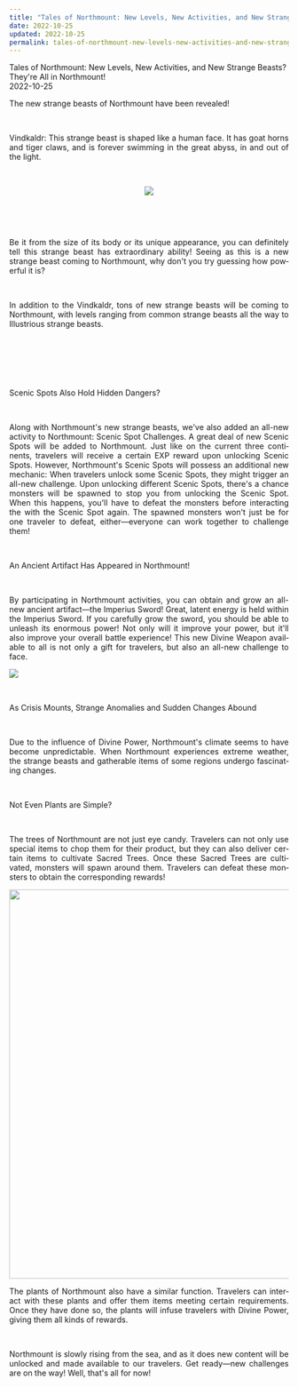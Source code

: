 ```yaml
---
title: "Tales of Northmount: New Levels, New Activities, and New Strange Beasts? They're All in Northmount!"
date: 2022-10-25
updated: 2022-10-25
permalink: tales-of-northmount-new-levels-new-activities-and-new-strange-beasts-theyre-all-in-northmount.html
---
```


<div class="news_detail scrollbar"><div class="news_title">Tales of Northmount: New Levels, New Activities, and New Strange Beasts? They're All in Northmount!</div><div class="news_date">2022-10-25</div><div id="news_player"></div><p align="justify"><span lang="en-US">The new strange beasts of Northmount have been revealed!</span></p>
<p align="justify">&nbsp;</p>
<p align="justify"><span lang="en-US">Vindkaldr</span><span lang="en-US">: This strange beast is shaped like a human face. It has goat horns and tiger claws, and is forever swimming in the great abyss, in and out of the light.</span></p>
<p align="center">&nbsp;</p>
<p align="center"><img src="https://sg-chimeraland.playerinfinite.com/cms/nrft/feeds/pic/80aaf3cdce18a6f185bce8ed34ad7f75.png"></p>
<p align="center">&nbsp;</p>
<p align="center">&nbsp;</p>
<p align="justify"><span lang="en-US">Be it from the size of its body or its unique appearance, you can definitely tell this strange beast has </span><span lang="en-US">extraordinary ability</span><span lang="en-US">! Seeing as this is a new strange beast coming to Northmount, why don't you try guessing </span><span lang="en-US">how powerful</span><span lang="en-US"> it is?</span></p>
<p align="justify">&nbsp;</p>
<p align="justify"><span lang="en-US">In addition to the Vindkaldr, tons of new strange beasts will be coming to Northmount, with levels ranging from common strange beasts all the way to Illustrious strange beasts.</span></p>
<p align="justify">&nbsp;</p>
<p align="justify">&nbsp;</p>
<p align="justify">&nbsp;</p>
<p align="justify"><span lang="en-US">Scenic Spots Also Hold Hidden Dangers?</span></p>
<p align="justify">&nbsp;</p>
<p align="justify"><span lang="en-US">Along with Northmount's new strange beasts, we've also added an all-new activity to Northmount: Scenic Spot Challenges. A great deal of new Scenic Spots will be added to Northmount. Just like on the current three continents, travelers will receive a certain EXP reward upon unlocking Scenic Spots. However, Northmount's Scenic Spots will possess an additional </span><span lang="en-US">new mechanic</span><span lang="en-US">: When travelers unlock some Scenic Spots, they might trigger an all-new challenge. Upon unlocking different Scenic Spots, there's a chance </span><span lang="en-US">monsters will be spawned to stop you from unlocking the Scenic Spot</span><span lang="en-US">. When this happens, you'll have to defeat the monsters before interacting the with the Scenic Spot again. The spawned monsters won't just be for one traveler to defeat, either—everyone can work together to challenge them!</span></p>
<p align="justify">&nbsp;</p>
<p align="justify"><span lang="en-US">An Ancient Artifact Has Appeared in Northmount!</span></p>
<p align="justify">&nbsp;</p>
<p align="justify"><span lang="en-US">By participating in Northmount activities, you can obtain and grow an all-new </span><span lang="en-US">ancient artifact—the Imperius Sword</span><span lang="en-US">! Great, latent energy is held within the Imperius Sword. If you carefully grow the sword, you should be able to </span><span lang="en-US">unleash its enormous power!</span><span lang="en-US"> Not only will it improve your power, but it'll also improve your overall battle experience! This new Divine Weapon </span><span lang="en-US">available to all</span><span lang="en-US"> is not only a gift for travelers, but also an all-new challenge to face.</span></p>
<p align="justify"><img style="display: block; margin-left: auto; margin-right: auto;" src="https://sg-chimeraland.playerinfinite.com/cms/nrft/feeds/pic/a5d49bafda785033ea12187b50aa2e05.png"></p>
<p align="justify">&nbsp;</p>
<p align="justify"><span lang="en-US">As Crisis Mounts, Strange Anomalies and Sudden Changes Abound</span></p>
<p align="justify">&nbsp;</p>
<p align="justify"><span lang="en-US">Due to the </span><span lang="en-US">influence of Divine Power</span><span lang="en-US">, Northmount's climate seems to have become </span><span lang="en-US">unpredictable</span><span lang="en-US">. When Northmount experiences extreme weather, the strange beasts and gatherable items of some regions undergo </span><span lang="en-US">fascinating changes</span><span lang="en-US">.</span></p>
<p align="justify">&nbsp;</p>
<p align="justify"><span lang="en-US">Not Even Plants are Simple?</span></p>
<p align="justify">&nbsp;</p>
<p align="justify"><span lang="en-US">The trees of Northmount are not just eye candy. Travelers can not only use special items to </span><span lang="en-US">chop</span><span lang="en-US"> them for their product, but they can also deliver certain items to </span><span lang="en-US">cultivate Sacred Trees</span><span lang="en-US">. Once these Sacred Trees are cultivated, monsters will spawn around them. Travelers can defeat these monsters to </span><span lang="en-US">obtain the corresponding rewards</span><span lang="en-US">!</span></p>
<p align="justify"><img style="display: block; margin-left: auto; margin-right: auto;" src="https://sg-chimeraland.playerinfinite.com/cms/nrft/feeds/pic/6d18eb24aa7c3e3838a2130f3a21c6e2.png" width="1246" height="701"></p>
<p align="justify"><span lang="en-US">The plants of Northmount also have a similar function. Travelers can interact with these plants and offer them items meeting certain requirements. Once they have done so, the plants will infuse travelers with Divine Power, giving them </span><span lang="en-US">all kinds of rewards</span><span lang="en-US">.</span></p>
<p align="justify">&nbsp;</p>
<p align="justify"><span lang="en-US">Northmount is slowly rising from the sea, and as it does new content will be unlocked and made available to our travelers. Get ready—new challenges are on the way! Well, that's all for now!</span></p>
<p align="justify">&nbsp;</p>
<p align="left">&nbsp;</p>
<p align="left"><br><br></p></div>